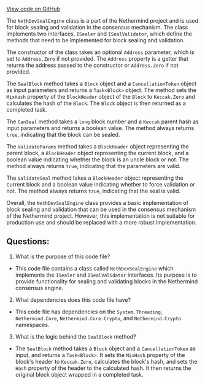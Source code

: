 [View code on GitHub](https://github.com/nethermindeth/nethermind/Nethermind.Consensus/NethDevSealEngine.cs)

The `NethDevSealEngine` class is a part of the Nethermind project and is used for block sealing and validation in the consensus mechanism. The class implements two interfaces, `ISealer` and `ISealValidator`, which define the methods that need to be implemented for block sealing and validation.

The constructor of the class takes an optional `Address` parameter, which is set to `Address.Zero` if not provided. The `Address` property is a getter that returns the address passed to the constructor or `Address.Zero` if not provided.

The `SealBlock` method takes a `Block` object and a `CancellationToken` object as input parameters and returns a `Task<Block>` object. The method sets the `MixHash` property of the `BlockHeader` object of the `Block` to `Keccak.Zero` and calculates the hash of the `Block`. The `Block` object is then returned as a completed task.

The `CanSeal` method takes a `long` block number and a `Keccak` parent hash as input parameters and returns a boolean value. The method always returns `true`, indicating that the block can be sealed.

The `ValidateParams` method takes a `BlockHeader` object representing the parent block, a `BlockHeader` object representing the current block, and a boolean value indicating whether the block is an uncle block or not. The method always returns `true`, indicating that the parameters are valid.

The `ValidateSeal` method takes a `BlockHeader` object representing the current block and a boolean value indicating whether to force validation or not. The method always returns `true`, indicating that the seal is valid.

Overall, the `NethDevSealEngine` class provides a basic implementation of block sealing and validation that can be used in the consensus mechanism of the Nethermind project. However, this implementation is not suitable for production use and should be replaced with a more robust implementation.
## Questions: 
 1. What is the purpose of this code file?
- This code file contains a class called `NethDevSealEngine` which implements the `ISealer` and `ISealValidator` interfaces. Its purpose is to provide functionality for sealing and validating blocks in the Nethermind consensus engine.

2. What dependencies does this code file have?
- This code file has dependencies on the `System.Threading`, `Nethermind.Core`, `Nethermind.Core.Crypto`, and `Nethermind.Crypto` namespaces.

3. What is the logic behind the `SealBlock` method?
- The `SealBlock` method takes a `Block` object and a `CancellationToken` as input, and returns a `Task<Block>`. It sets the `MixHash` property of the block's header to `Keccak.Zero`, calculates the block's hash, and sets the `Hash` property of the header to the calculated hash. It then returns the original block object wrapped in a completed task.